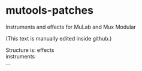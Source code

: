 # mutools-patches
Instruments and effects for MuLab and Mux Modular

(This text is manually edited inside github.)

Structure is:
  effects\
  instruments\
  ...
